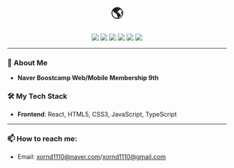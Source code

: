 <h1 align="center">🌎</h1>

<p align="center">
  <img src="https://img.shields.io/badge/react-000000?style=for-the-badge&logo=React&logoColor=61DAFB"> 
  <img src="https://img.shields.io/badge/HTML5-E34F26?style=for-the-badge&logo=HTML5&logoColor=white">
  <img src="https://img.shields.io/badge/CSS3-1572B6?style=for-the-badge&logo=CSS3&logoColor=white">
  <img src="https://img.shields.io/badge/JavaScript-F7DF1E?style=for-the-badge&logo=JavaScript&logoColor=black">
  <img src="https://img.shields.io/badge/git-F05032?style=for-the-badge&logo=git&logoColor=white">
  <img src="https://img.shields.io/badge/TypeScript-007ACC?style=for-the-badge&logo=typescript&logoColor=white">
</p>

---

### 🚀 About Me
- **Naver Boostcamp Web/Mobile Membership 9th**
  
### 🛠 My Tech Stack
- **Frontend**: React, HTML5, CSS3, JavaScript, TypeScript

---

### 📫 How to reach me:
- Email: [xornd1110@naver.com](mailto:xornd1110@gmail.com)/[xornd1110@gmail.com](mailto:xornd1110@naver.com)
